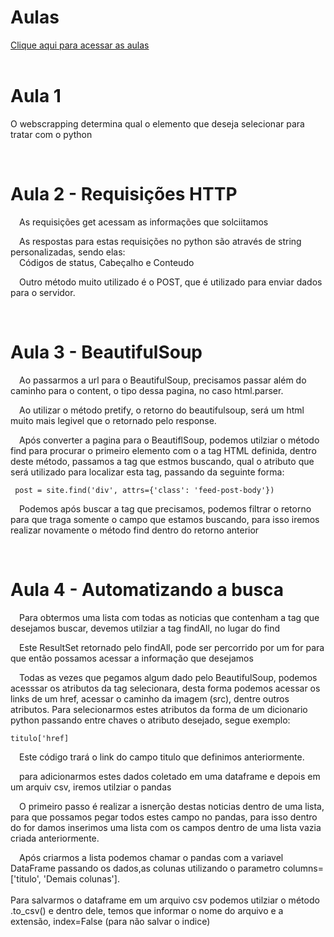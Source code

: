 <html>
<head></head>
<body>
<h1>Aulas</h1> 
<a href="https://www.youtube.com/playlist?list=PLg3ZPsW_sghSkRacynznQeEs-vminyTQk">Clique aqui para acessar as aulas</a>
<br>
<br><h1>Aula 1</h1>
    <p>O webscrapping determina qual o elemento que deseja selecionar para tratar com o python</p>
<br>
<h1> Aula 2 - Requisições HTTP</h1>
    <p>&emsp;As requisições get acessam as informações que solciitamos</p>
    <p>&emsp;As respostas para estas requisições no python são através de string personalizadas, sendo elas:<br> &emsp;Códigos de status, Cabeçalho e Conteudo</p>
    <p>&emsp;Outro método muito utilizado é o POST, que é utilizado para enviar dados para o servidor.</p>
<br>
<h1>Aula 3 - BeautifulSoup</h1>
    <p>&emsp;Ao passarmos a url para o BeautifulSoup, precisamos passar além do caminho para o content, o tipo dessa pagina, no caso html.parser.</p>
    <p>&emsp;Ao utilizar o método pretify, o retorno do beautifulsoup, será um html muito mais legivel que o retornado pelo response.</p>
    <p>&emsp;Após converter a pagina para o BeautiflSoup, podemos utilziar o método find para procurar o primeiro elemento com o a tag HTML definida, dentro deste método, passamos a tag que estmos buscando, qual o atributo que será utilizado para localizar esta tag, passando da seguinte forma:</p>
    <code>&emsp;post = site.find('div', attrs={'class': 'feed-post-body'}) </code>
    <p>&emsp;Podemos após buscar a tag que precisamos, podemos filtrar o retorno para que traga somente o campo que estamos buscando, para isso iremos realizar novamente o método find dentro do retorno anterior</p>
<br>
<h1>Aula 4 - Automatizando a busca</h1>
    <p>&emsp;Para obtermos uma lista com todas as noticias que contenham a tag que desejamos buscar, devemos utilziar a tag findAll, no lugar do find</p>  
    <p>&emsp;Este ResultSet retornado pelo findAll, pode ser percorrido por um for para que então possamos acessar a informação que desejamos</p>  
    <p>&emsp;Todas as vezes que pegamos algum dado pelo BeautifulSoup, podemos acesssar os atributos da tag selecionara, desta forma podemos acessar os links de um href, acessar o caminho da imagem (src), dentre outros atributos.
    Para selecionarmos estes atributos da forma de um dicionario python passando entre chaves o atributo desejado, segue exemplo:</p>
    <code>titulo['href]</code>
    <p>&emsp;Este código trará o link do campo titulo que definimos anteriormente.</p>  
    <p>&emsp;para adicionarmos estes dados coletado em uma dataframe e depois em um arquiv csv, iremos utilziar o pandas </p> 
    <p>&emsp;O primeiro passo é realizar a isnerção destas noticias dentro de uma lista, para que possamos pegar todos estes campo no pandas, para isso dentro do for damos inserimos uma lista com os campos dentro de uma lista vazia criada anteriormente.</p> 
    <p>&emsp;Após criarmos a lista podemos chamar o pandas com a variavel DataFrame passando os dados,as colunas utilizando o parametro columns=['titulo', 'Demais colunas'].
    <br/><br>
    Para salvarmos o dataframe em um arquivo csv podemos utilziar o método .to_csv() e dentro dele, temos que informar o nome do arquivo e a extensão, index=False (para não salvar o indice)
    </p> 
</body>
